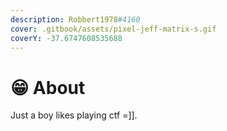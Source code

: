 ```yaml
---
description: Robbert1978#4160
cover: .gitbook/assets/pixel-jeff-matrix-s.gif
coverY: -37.6747608535688
---
```


# 😁 About

Just a boy likes playing ctf =]].

